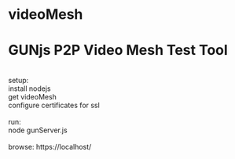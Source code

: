 # videoMesh
<h1>GUNjs P2P Video Mesh Test Tool</h1>
<br>
setup:<br>
install nodejs<br>
get videoMesh<br>
configure certificates for ssl<br>
<br>
run:<br>
node gunServer.js<br>
<br>
browse:
https://localhost/
